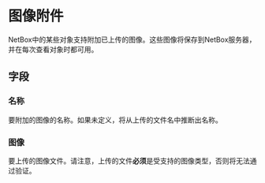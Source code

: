 # 图像附件

NetBox中的某些对象支持附加已上传的图像。这些图像将保存到NetBox服务器，并在每次查看对象时都可用。

## 字段

### 名称

要附加的图像的名称。如果未定义，将从上传的文件名中推断出名称。

### 图像

要上传的图像文件。请注意，上传的文件**必须**是受支持的图像类型，否则将无法通过验证。
